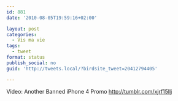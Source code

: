 ```yaml
---
id: 881
date: '2010-08-05T19:59:16+02:00'

layout: post
categories:
  - Vis ma vie
tags:
  - tweet
format: status
publish_social: no
guid: 'http://tweets.local/?birdsite_tweet=20412794405'

---
```


Video: Another Banned iPhone 4 Promo http://tumblr.com/xjrf15llj